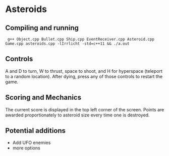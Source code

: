 # Asteroids

Compiling and running
----------
` g++ Object.cpp Bullet.cpp Ship.cpp EventReceiver.cpp Asteroid.cpp Game.cpp asteroids.cpp -lIrrlicht -std=c++11 && ./a.out`

Controls
--------------
A and D to turn, W to thrust, space to shoot, and H for hyperspace (teleport to a random location). After dying, press any of those controls to restart the game.

Scoring and Mechanics
--------------------
The current score is displayed in the top left corner of the screen. Points are awarded proportionately to asteroid size every time one is destroyed.

Potential additions
----------------
* Add UFO enemies
* more options
